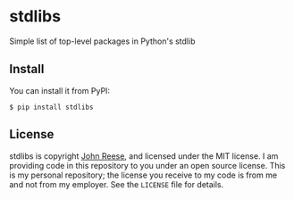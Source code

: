 # stdlibs

Simple list of top-level packages in Python's stdlib


Install
-------

You can install it from PyPI:

```shell-session
$ pip install stdlibs
```


License
-------

stdlibs is copyright [John Reese](https://jreese.sh), and licensed under
the MIT license.  I am providing code in this repository to you under an open
source license.  This is my personal repository; the license you receive to
my code is from me and not from my employer. See the `LICENSE` file for details.

